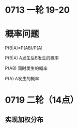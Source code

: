 # 0713 一轮 19-20
# 概率问题
P(B|A)=P(AB)/P(A)

P(B|A) A发生后B发生的概率

P(AB) 同时发生的概率

P(A) A发生的概率
# 0719 二轮（14点）

## 实现加权分布

